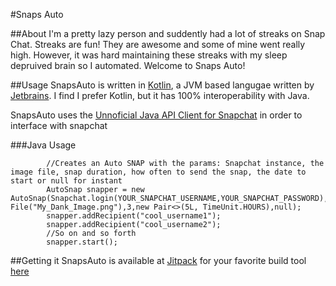 #Snaps Auto

##About
I'm a pretty lazy person and suddently had a lot of streaks on Snap Chat. Streaks are fun! They are awesome and some of mine went really high. However, it was hard
maintaining these streaks with my sleep depruived brain so I automated. Welcome to Snaps Auto!

##Usage
SnapsAuto is written in [Kotlin](https://kotlinlang.org), a JVM based langugae written by [Jetbrains](https://jetbrains.org). I find I prefer Kotlin, but it has 100% 
interoperability with Java.

SnapsAuto uses the [Unnoficial Java API Client for Snapchat](https://github.com/hatboysam/JavaSnap) in order to interface with snapchat

###Java Usage
```
        //Creates an Auto SNAP with the params: Snapchat instance, the image file, snap duration, how often to send the snap, the date to start or null for instant
        AutoSnap snapper = new AutoSnap(Snapchat.login(YOUR_SNAPCHAT_USERNAME,YOUR_SNAPCHAT_PASSWORD),new File("My_Dank_Image.png"),3,new Pair<>(5L, TimeUnit.HOURS),null);
        snapper.addRecipient("cool_username1");
        snapper.addRecipient("cool_username2");
        //So on and so forth
        snapper.start();
```

##Getting it
SnapsAuto is available at [Jitpack](https://jitpack.io) for your favorite build tool [here](https://jitpack.io/#mcjp78/SnapsAuto)